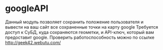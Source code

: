 # googleAPI
Данный модуль позволяет сохранить положение пользователя 
и вывести на ваш сайт все сохраненные точки на карту google
Требуется доступ к СуБД, куда сохраняются геометки,
и API-ключ, который вам предоставит google.
Проверить работоспособность можно по ссылке http://geek42.webutu.com/
